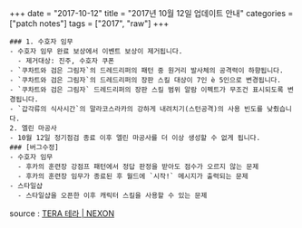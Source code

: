 +++
date = "2017-10-12"
title = "2017년 10월 12일 업데이트 안내"
categories = ["patch notes"]
tags = ["2017", "raw"]
+++

```
### 1. 수호자 임무
- 수호자 임무 완료 보상에서 이벤트 보상이 제거됩니다.
  - 제거대상: 진주, 수호자 쿠폰
- `쿠차트와 검은 그림자`의 드레드리퍼의 패턴 중 원거리 발사체의 공격력이 하향됩니다.
- `쿠차트와 검은 그림자`의 드레드리퍼의 장판 스킬 대상이 7인 è 5인으로 변경됩니다.
- `쿠차트와 검은 그림자` 드레드리퍼의 장판 스킬 범위 알람 이펙트가 무조건 표시되도록 변경됩니다.
- `갑각류의 식사시간`의 말라코스라카의 강하게 내려치기(스턴공격)의 사용 빈도를 낮췄습니다.
2. 엘린 마공사
- 10월 12일 정기점검 종료 이후 엘린 마공사를 더 이상 생성할 수 없게 됩니다.
### [버그수정]
- 수호자 임무
  - 후카의 훈련장 강점프 패턴에서 정답 판정을 받아도 점수가 오르지 않는 문제
  - 후카의 훈련장 임무가 종료된 후 월드에 `시작!` 메시지가 출력되는 문제
- 스타일샵
  - 스타일샵을 오픈한 이후 캐릭터 스킬을 사용할 수 있는 문제
```

source : [TERA 테라 | NEXON](http://tera.nexon.com/news/update/view.aspx?n4articlesn=300)